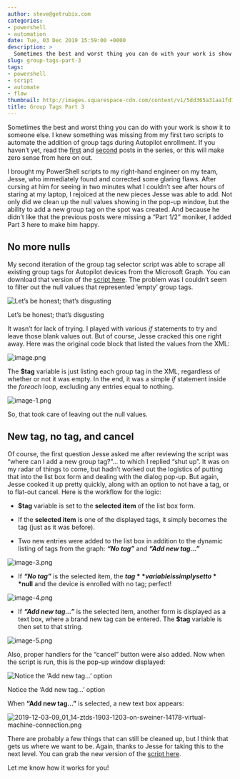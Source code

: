 ```yaml
---
author: steve@getrubix.com
categories:
- powershell
- automation
date: Tue, 03 Dec 2019 15:59:00 +0000
description: >
  Sometimes the best and worst thing you can do with your work is show it to someone else. I knew something was missing from my first two scripts to automate the addition of group tags during Autopilot enrollment. If you haven’t yet, read the first and second posts in the series, or this will make zero sense from here on out.
slug: group-tags-part-3
tags:
- powershell
- script
- automate
- flow
thumbnail: http://images.squarespace-cdn.com/content/v1/5dd365a31aa1fd743bc30b8e/1581091221601-E11WWJVL37FGH9V2JN0I/image-asset.jpeg/img.jpg
title: Group Tags Part 3
---
```


Sometimes the best and worst thing you can do with your work is show it to someone else. I knew something was missing from my first two scripts to automate the addition of group tags during Autopilot enrollment. If you haven’t yet, read the [first](https://z0touch.home.blog/2019/11/30/autopilot-group-tags/) and [second](https://z0touch.home.blog/2019/12/02/group-tags-live/) posts in the series, or this will make zero sense from here on out.

I brought my PowerShell scripts to my right-hand engineer on my team, Jesse, who immediately found and corrected some glaring flaws. After cursing at him for seeing in two minutes what I couldn’t see after hours of staring at my laptop, I rejoiced at the new pieces Jesse was able to add. Not only did we clean up the null values showing in the pop-up window, but the ability to add a new group tag on the spot was created. And because he didn’t like that the previous posts were missing a “Part 1/2” moniker, I added Part 3 here to make him happy.

No more nulls
-------------

My second iteration of the group tag selector script was able to scrape all existing group tags for Autopilot devices from the Microsoft Graph. You can download that version of the [script here](https://z0tinstallers.blob.core.windows.net/configs/tagSelector2.ps1?sv=2019-02-02&ss=b&srt=sco&sp=rwdlac&se=2020-12-31T22:44:02Z&st=2019-12-02T14:44:02Z&spr=https&sig=kg2j7kOXkWNZQieiYVhDoqVfIzCA1npLF7eYtoTwQ4I%3D). The problem was I couldn’t seem to filter out the null values that represented ’empty’ group tags.

![Let’s be honest; that’s disgusting](https://getrubixsitecms.blob.core.windows.net/public-assets/content/v1/5dd365a31aa1fd743bc30b8e/1581090890315-0EZUWB9IQCY4ULIVGR2M/image-asset.png)

Let’s be honest; that’s disgusting

It wasn’t for lack of trying. I played with various _if_ statements to try and leave those blank values out. But of course, Jesse cracked this one right away. Here was the original code block that listed the values from the XML:

![image.png](https://getrubixsitecms.blob.core.windows.net/public-assets/content/v1/5dd365a31aa1fd743bc30b8e/1581090919355-WIZB3PS14854LTAAHANU/image.png)

The **$tag** variable is just listing each group tag in the XML, regardless of whether or not it was empty. In the end, it was a simple _if_ statement inside the _foreach_ loop, excluding any entries equal to nothing.

![image-1.png](https://getrubixsitecms.blob.core.windows.net/public-assets/content/v1/5dd365a31aa1fd743bc30b8e/1581090945897-XFN1PSOYPORV6826ACM8/image-1.png)

So, that took care of leaving out the null values.

New tag, no tag, and cancel
---------------------------

Of course, the first question Jesse asked me after reviewing the script was “where can I add a new group tag?”… to which I replied “shut up”. It was on my radar of things to come, but hadn’t worked out the logistics of putting that into the list box form and dealing with the dialog pop-up. But again, Jesse cooked it up pretty quickly, along with an option to not have a tag, or to flat-out cancel. Here is the workflow for the logic:

-   **$tag** variable is set to the **selected item** of the list box form.
    
-   If the **selected item** is one of the displayed tags, it simply becomes the tag (just as it was before).
    
-   Two new entries were added to the list box in addition to the dynamic listing of tags from the graph: **_“No tag”_** and **_“Add new tag…”_**
    

![image-3.png](https://getrubixsitecms.blob.core.windows.net/public-assets/content/v1/5dd365a31aa1fd743bc30b8e/1581090998998-91WXPKSH4B6TEKZSDHNP/image-3.png)

-   If **_“No tag”_** is the selected item, the **$tag** variable is simply set to **$null** and the device is enrolled with no tag; perfect!
    

![image-4.png](https://getrubixsitecms.blob.core.windows.net/public-assets/content/v1/5dd365a31aa1fd743bc30b8e/1581091034056-IZUY8GPNBB4XQ0381F0R/image-4.png)

-   If **_“Add new tag…”_** is the selected item, another form is displayed as a text box, where a brand new tag can be entered. The **$tag** variable is then set to that string.
    

![image-5.png](https://getrubixsitecms.blob.core.windows.net/public-assets/content/v1/5dd365a31aa1fd743bc30b8e/1581091055091-XQBBPTY64PLMHDW7MB56/image-5.png)

Also, proper handlers for the “cancel” button were also added. Now when the script is run, this is the pop-up window displayed:

![Notice the ‘Add new tag…’ option](https://getrubixsitecms.blob.core.windows.net/public-assets/content/v1/5dd365a31aa1fd743bc30b8e/1581091133882-R9NCGOTBVRWQE9ITMCWR/2019-12-03-09_00_36-ztds-1903-1203-on-sweiner-14178-virtual-machine-connection.png)

Notice the ‘Add new tag…’ option

When **“Add new tag…”** is selected, a new text box appears:

![2019-12-03-09_01_14-ztds-1903-1203-on-sweiner-14178-virtual-machine-connection.png](https://getrubixsitecms.blob.core.windows.net/public-assets/content/v1/5dd365a31aa1fd743bc30b8e/1581091165997-PR5FWNRTN9N65B9MRQD4/2019-12-03-09_01_14-ztds-1903-1203-on-sweiner-14178-virtual-machine-connection.png)

There are probably a few things that can still be cleaned up, but I think that gets us where we want to be. Again, thanks to Jesse for taking this to the next level. You can grab the new version of the [script here](https://z0tinstallers.blob.core.windows.net/configs/tagSelector3.ps1?sv=2019-02-02&ss=b&srt=sco&sp=rwdlac&se=2020-12-31T22:44:02Z&st=2019-12-02T14:44:02Z&spr=https&sig=kg2j7kOXkWNZQieiYVhDoqVfIzCA1npLF7eYtoTwQ4I%3D).

Let me know how it works for you!